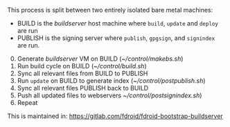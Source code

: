 
This process is split between two entirely isolated bare metal machines:

* BUILD is the _buildserver_ host machine where `build`, `update` and `deploy` are run
* PUBLISH is the signing server where `publish`, `gpgsign`, and `signindex` are run.


0. Generate _buildserver_ VM on BUILD (_~/control/makebs.sh_)
1. Run build cycle on BUILD (_~/control/build.sh_)
2. Sync all relevant files from BUILD to PUBLISH
3. Run `update` on BUILD to generate index (_~/control/postpublish.sh_)
4. Sync all relevant files PUBLISH back to BUILD
5. Push all updated files to webservers _~/control/postsignindex.sh_)
6. Repeat

This is maintained in:
https://gitlab.com/fdroid/fdroid-bootstrap-buildserver

